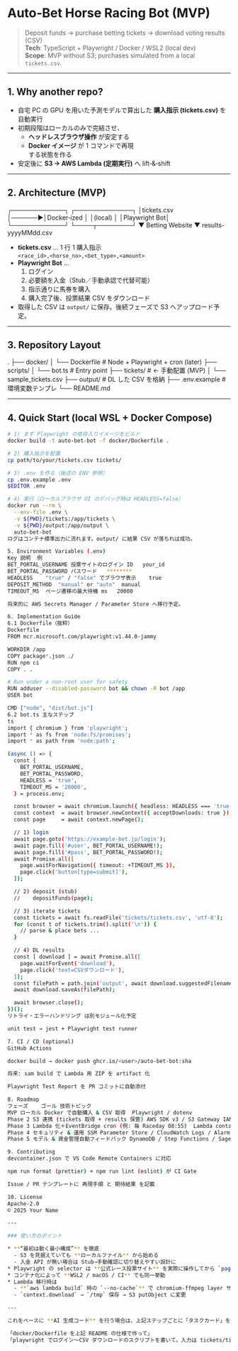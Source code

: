 # Auto‑Bet Horse Racing Bot (MVP)

> Deposit funds → purchase betting tickets → download voting results (CSV)  
> **Tech**: TypeScript + Playwright / Docker / WSL2 (local dev)  
> **Scope**: MVP without S3; purchases simulated from a local `tickets.csv`.

---

## 1. Why another repo?

* 自宅 PC の GPU を用いた予測モデルで算出した **購入指示 (tickets.csv)** を自動実行  
* 初期段階はローカルのみで完結させ、  
  * **ヘッドレスブラウザ操作** が安定する  
  * **Docker イメージ** が 1 コマンドで再現  
 する状態を作る  
* 安定後に **S3 → AWS Lambda (定期実行)** へ lift‑&‑shift

---

## 2. Architecture (MVP)

┌────────────┐ ┌─────────────┐
│tickets.csv │──────▶│Docker‑ized │
│(local) │ │Playwright Bot│
└────────────┘ └────┬────────┘
▼
Betting Website
▼
results-yyyyMMdd.csv

* **tickets.csv** … 1 行 1 購入指示  
  `<race_id>,<horse_no>,<bet_type>,<amount>`  
* **Playwright Bot** …  
  1. ログイン  
  2. 必要額を入金（Stub／手動承認で代替可能）  
  3. 指示通りに馬券を購入  
  4. 購入完了後、投票結果 CSV をダウンロード  
* 取得した CSV は `output/` に保存。後続フェーズで S3 へアップロード予定。

---

## 3. Repository Layout

.
├── docker/
│ └── Dockerfile # Node + Playwright + cron (later)
├── scripts/
│ └── bot.ts # Entry point
├── tickets/ # ← 手動配置 (MVP)
│ └── sample_tickets.csv
├── output/ # DL した CSV を格納
├── .env.example # 環境変数テンプレ
└── README.md

---

## 4. Quick Start (local WSL + Docker Compose)

```bash
# 1) まず Playwright の依存入りイメージをビルド
docker build -t auto-bet-bot -f docker/Dockerfile .

# 2) 購入指示を配置
cp path/to/your/tickets.csv tickets/

# 3) .env を作る（後述の ENV 参照）
cp .env.example .env
$EDITOR .env

# 4) 実行（ローカルブラウザ UI のデバッグ時は HEADLESS=false）
docker run --rm \
  --env-file .env \
  -v ${PWD}/tickets:/app/tickets \
  -v ${PWD}/output:/app/output \
  auto-bet-bot
ログはコンテナ標準出力に流れます。output/ に結果 CSV が落ちれば成功。

5. Environment Variables (.env)
Key	説明	例
BET_PORTAL_USERNAME	投票サイトのログイン ID	your_id
BET_PORTAL_PASSWORD	パスワード	********
HEADLESS	"true" / "false" でブラウザ表示	true
DEPOSIT_METHOD	"manual" or "auto"	manual
TIMEOUT_MS	ページ遷移の最大待機 ms	20000

将来的に AWS Secrets Manager / Parameter Store へ移行予定。

6. Implementation Guide
6.1 Dockerfile（抜粋）
Dockerfile
FROM mcr.microsoft.com/playwright:v1.44.0-jammy

WORKDIR /app
COPY package*.json ./
RUN npm ci
COPY . .

# Run under a non‑root user for safety
RUN adduser --disabled-password bot && chown -R bot /app
USER bot

CMD ["node", "dist/bot.js"]
6.2 bot.ts 主なステップ
ts
import { chromium } from 'playwright';
import * as fs from 'node:fs/promises';
import * as path from 'node:path';

(async () => {
  const {
    BET_PORTAL_USERNAME,
    BET_PORTAL_PASSWORD,
    HEADLESS = 'true',
    TIMEOUT_MS = '20000',
  } = process.env;

  const browser = await chromium.launch({ headless: HEADLESS === 'true' });
  const context  = await browser.newContext({ acceptDownloads: true });
  const page     = await context.newPage();

  // 1) login
  await page.goto('https://example-bet.jp/login');
  await page.fill('#user', BET_PORTAL_USERNAME!);
  await page.fill('#pass', BET_PORTAL_PASSWORD!);
  await Promise.all([
    page.waitForNavigation({ timeout: +TIMEOUT_MS }),
    page.click('button[type=submit]'),
  ]);

  // 2) deposit (stub)
  //    depositFunds(page);

  // 3) iterate tickets
  const tickets = await fs.readFile('tickets/tickets.csv', 'utf-8');
  for (const t of tickets.trim().split('\n')) {
    // parse & place bets ...
  }

  // 4) DL results
  const [ download ] = await Promise.all([
    page.waitForEvent('download'),
    page.click('text=CSVダウンロード'),
  ]);
  const filePath = path.join('output', await download.suggestedFilename());
  await download.saveAs(filePath);

  await browser.close();
})();
リトライ・エラーハンドリング は別モジュール化予定

unit test → jest + Playwright test runner

7. CI / CD (optional)
GitHub Actions

docker build → docker push ghcr.io/<user>/auto-bet-bot:sha

将来: sam build で Lambda 用 ZIP を artifact 化

Playwright Test Report を PR コミットに自動添付

8. Roadmap
フェーズ	ゴール	技術トピック
MVP	ローカル Docker で自動購入 & CSV 取得	Playwright / dotenv
Phase 2	S3 連携 (tickets 取得 + results 保管)	AWS SDK v3 / S3 Gateway IAM
Phase 3	Lambda 化＋EventBridge cron (例: 毎 Raceday 08:55)	Lambda container images / AWS SAM
Phase 4	セキュリティ & 運用	SSM Parameter Store / CloudWatch Logs / Alarm
Phase 5	モデル & 資金管理自動フィードバック	DynamoDB / Step Functions / SageMaker

9. Contributing
devcontainer.json で VS Code Remote Containers に対応

npm run format (prettier) + npm run lint (eslint) が CI Gate

Issue / PR テンプレートに 再現手順 と 期待結果 を記載

10. License
Apache‑2.0
© 2025 Your Name

---

### 使い方のポイント

* **“最初は動く最小構成”** を徹底  
  - S3 を見据えていても **ローカルファイル** から始める  
  - 入金 API が無い場合は Stub⇢手動確認に切り替えやすい設計に  
* Playwright の selector は **公式レース投票サイト** を実際に操作してから `page.getByRole()` 系を優先  
* コンテナ化によって **WSL2 / macOS / CI** でも同一挙動  
* Lambda 移行時は  
  - **`aws lambda build` 時の `--no-cache`** で chromium‑ffmpeg layer サイズ削減  
  - `context.download` → `/tmp` 保存 → S3 putObject に変更

---

これをベースに **AI 生成コード** を行う場合は、上記ステップごとに「タスクカード」を切り出し、GitHub Copilot Chat / GPT‑4o などへ以下のようにプロンプトすると効率的です。

「docker/Dockerfile を上記 README の仕様で作って」
「playwright でログイン〜CSV ダウンロードのスクリプトを書いて。入力は tickets/tickets.csv 」
